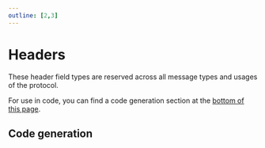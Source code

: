 ```yaml
---
outline: [2,3]
---
```


<script setup>
import { data as protocolData } from '../../../yaml-data.data.ts'

const headerIds = [1, 2, 3, 4, 5, 6, 7, 8, 10, 11, 12, 14, 15, 16, 100]
</script>

# Headers

These header field types are reserved across all message types and usages of the protocol.

For use in code, you can find a code generation section at the [bottom of this page](#code-generation).

<HeaderPageSection :header-ids="headerIds" :yaml-data="protocolData" />

## Code generation

<MessageCodeGen :dataName="'MH'" :dataPath="'header'" :header-ids="headerIds" :yaml-data="protocolData"/>
